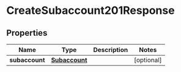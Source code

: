 

# CreateSubaccount201Response


## Properties

| Name | Type | Description | Notes |
|------------ | ------------- | ------------- | -------------|
|**subaccount** | [**Subaccount**](Subaccount.md) |  |  [optional] |



